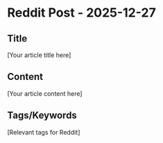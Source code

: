 # Reddit Post - 2025-12-27

## Title
[Your article title here]

## Content
[Your article content here]

## Tags/Keywords
[Relevant tags for Reddit]
